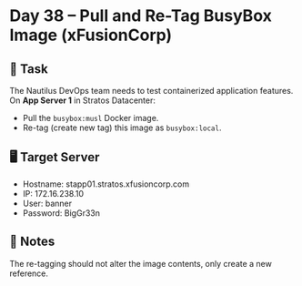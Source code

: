 # Day 38 – Pull and Re-Tag BusyBox Image (xFusionCorp)

## 🔧 Task

The Nautilus DevOps team needs to test containerized application features.  
On **App Server 1** in Stratos Datacenter:

- Pull the `busybox:musl` Docker image.
- Re-tag (create new tag) this image as `busybox:local`.

## 🖥️ Target Server

- Hostname: stapp01.stratos.xfusioncorp.com
- IP: 172.16.238.10
- User: banner
- Password: BigGr33n

## 📌 Notes

The re-tagging should not alter the image contents, only create a new reference.
